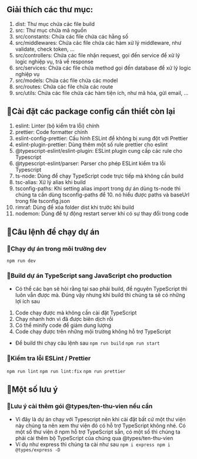 ## Giải thích các thư mục:

1. dist: Thư mục chứa các file build
2. src: Thư mục chứa mã nguồn
3. src/constants: Chứa các file chứa các hằng số
4. src/middlewares: Chứa các file chứa các hàm xử lý middleware, như validate, check token, ...
5. src/controllers: Chứa các file nhận request, gọi đến service để xử lý logic nghiệp vụ, trả về response
6. src/services: Chứa các file chứa method gọi đến database để xử lý logic nghiệp vụ
7. src/models: Chứa các file chứa các model
8. src/routes: Chứa các file chứa các route
9. src/utils: Chứa các file chứa các hàm tiện ích, như mã hóa, gửi email, ...

## 🥈Cài đặt các package config cần thiết còn lại

1. eslint: Linter (bộ kiểm tra lỗi) chính
2. prettier: Code formatter chính
3. eslint-config-prettier: Cấu hình ESLint để không bị xung đột với Prettier
4. eslint-plugin-prettier: Dùng thêm một số rule prettier cho eslint
5. @typescript-eslint/eslint-plugin: ESLint plugin cung cấp các rule cho Typescript
6. @typescript-eslint/parser: Parser cho phép ESLint kiểm tra lỗi Typescript
7. ts-node: Dùng để chạy TypeScript code trực tiếp mà không cần build
8. tsc-alias: Xử lý alias khi build
9. tsconfig-paths: Khi setting alias import trong dự án dùng ts-node thì chúng ta cần dùng tsconfig-paths để 10. nó hiểu được paths và baseUrl trong file tsconfig.json
10. rimraf: Dùng để xóa folder dist khi trước khi build
11. nodemon: Dùng để tự động restart server khi có sự thay đổi trong code

## 🥇Câu lệnh để chạy dự án

### 🥈Chạy dự án trong môi trường dev

`npm run dev`

### 🥈Build dự án TypeScript sang JavaScript cho production

- Có thể các bạn sẽ hỏi rằng tại sao phải build, để nguyên TypeScript thì luôn vẫn được mà. Đúng vậy nhưng khi build thì chúng ta sẽ có những lợi ích sau

1. Code chạy được mà không cần cài đặt TypeScript
2. Chạy nhanh hơn vì đã được biên dịch rồi
3. Có thể minify code để giảm dung lượng
4. Code chạy được trên những mội trường không hỗ trợ TypeScript

- Để build thì chạy câu lệnh sau
  `npm run build`
  `npm run start`

### 🥈Kiểm tra lỗi ESLint / Prettier

`npm run lint`
`npm run lint:fix`
`npm run prettier`

## 🥇Một số lưu ý

### 🥈Lưu ý cài thêm gói @types/ten-thu-vien nếu cần

- Vì đây là dự án chạy với Typescript nên khi cài đặt bất cứ một thư viện này chúng ta nên xem thư viện đó có hỗ trợ TypeScript không nhé. Có một số thư viện ở npm hỗ trợ TypeScript sẵn, có một số thì chúng ta phải cài thêm bộ TypeScript của chúng qua @types/ten-thu-vien
- Ví dụ như express thì chúng ta cài như sau
  `npm i express
npm i @types/express -D`
